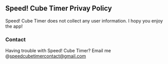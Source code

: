 ## Speed! Cube Timer Privay Policy

Speed! Cube Timer does not collect any user information. I hopy you enjoy the app!

### Contact

Having trouble with Speed! Cube Timer? Email me @speedcubetimercontact@gmail.com
